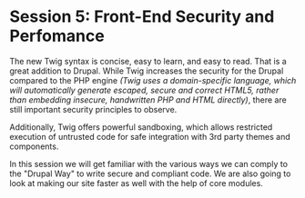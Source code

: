 # Session 5: Front-End Security and Perfomance

The new Twig syntax is concise, easy to learn, and easy to read. That is a great addition to Drupal. While Twig increases the security for the Drupal compared to the PHP engine *(Twig uses a domain-specific language, which will automatically generate escaped, secure and correct HTML5, rather than embedding insecure, handwritten PHP and HTML directly)*, there are still important security principles to observe. 

Additionally, Twig offers powerful sandboxing, which allows restricted execution of untrusted code for safe integration with 3rd party themes and components.

In this session we will get familiar with the various ways we can comply to the "Drupal Way" to write secure and compliant code. We are also going to look at making our site faster as well with the help of core modules.